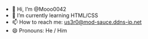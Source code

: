 - 👋 Hi, I’m @Mooo0042
- 🌱 I’m currently learning HTML/CSS
- 📫 How to reach me: us3r0@mod-sauce.ddns-ip.net
- 😄 Pronouns: He / Him

<!---
Mooo0042/Mooo0042 is a ✨ special ✨ repository because its `README.md` (this file) appears on your GitHub profile.
You can click the Preview link to take a look at your changes.
--->
